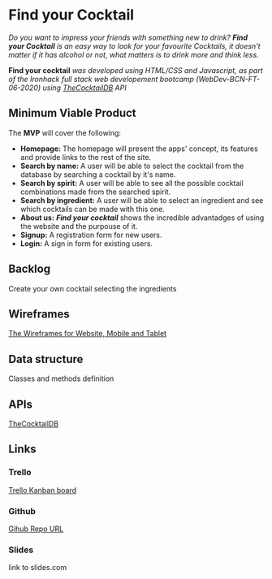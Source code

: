 # Find your Cocktail

*Do you want to impress your friends with something new to drink? **Find your Cocktail** is an easy way to look for your favourite Cocktails, it doesn't matter if it has alcohol or not, what matters is to drink more and think less.*



**Find your cocktail** *was developed using HTML/CSS and Javascript, as part of the Ironhack full stack web developement bootcamp (WebDev-BCN-FT-06-2020) using  [TheCocktailDB](https://www.thecocktaildb.com/api.php)  API*

## Minimum Viable Product

The **MVP** will cover the following:

- **Homepage:** The homepage will present the apps' concept, its features and provide links to the rest of the site.
- **Search by name:** A user will be able to select the cocktail from the database by searching a cocktail by it's name.
- **Search by spirit:** A user will be able to see all the possible cocktail combinations made from the searched spirit.
- **Search by ingredient:** A user will be able to select an ingredient and see which cocktails can be made with this one.
- **About us:** ***Find your cocktail*** shows the incredible advantadges of using the website and the purpouse of it.
- **Signup:** A registration form for new users.
- **Login:** A sign in form for existing users.

## Backlog

Create your own cocktail selecting the ingredients

## Wireframes

[The Wireframes for Website, Mobile and Tablet](https://github.com/adrimual/M1-Find-Your-Cocktail/tree/master/M1-WIREFRAMES)

## Data structure

Classes and methods definition

## APIs

[TheCocktailDB](https://www.thecocktaildb.com/api.php)

## Links

### Trello

[Trello Kanban board](https://trello.com/b/blFMX0Rn/find-your-cocktail)

### Github

[Gihub Repo URL](https://github.com/adrimual/M1-Find-Your-Cocktail)

### Slides

link to slides.com
